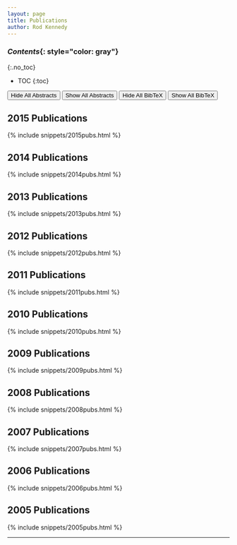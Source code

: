 ```yaml
---
layout: page
title: Publications
author: Rod Kennedy
---
```


### *Contents*{: style="color: gray"}
{:.no_toc}

* TOC
{:toc}

<button id="hide-abstract">Hide All Abstracts</button>
<button id="show-abstract">Show All Abstracts</button>
<button id="hide-bibtex">Hide All BibTeX</button>
<button id="show-bibtex">Show All BibTeX</button>

## 2015 Publications

{% include snippets/2015pubs.html %}

## 2014 Publications

{% include snippets/2014pubs.html %}

## 2013 Publications

{% include snippets/2013pubs.html %}

## 2012 Publications

{% include snippets/2012pubs.html %}

## 2011 Publications

{% include snippets/2011pubs.html %}

## 2010 Publications

{% include snippets/2010pubs.html %}

## 2009 Publications

{% include snippets/2009pubs.html %}

## 2008 Publications

{% include snippets/2008pubs.html %}

## 2007 Publications

{% include snippets/2007pubs.html %}

## 2006 Publications

{% include snippets/2006pubs.html %}

## 2005 Publications

{% include snippets/2005pubs.html %}

---
